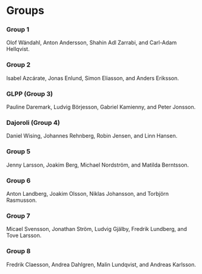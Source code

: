# Groups

### Group 1

Olof Wändahl, Anton Andersson, Shahin Adl Zarrabi, and Carl-Adam Hellqvist.

### Group 2

Isabel Azcárate, Jonas Enlund, Simon Eliasson, and Anders Eriksson.

### GLPP (Group 3)

Pauline Daremark, Ludvig Börjesson, Gabriel Kamienny, and Peter Jonsson.

### Dajoroli (Group 4)

Daniel Wising, Johannes Rehnberg, Robin Jensen, and Linn Hansen.

### Group 5

Jenny Larsson, Joakim Berg, Michael Nordström, and Matilda Berntsson.

### Group 6

Anton Landberg, Joakim Olsson, Niklas Johansson, and Torbjörn Rasmusson.

### Group 7

Micael Svensson, Jonathan Ström, Ludvig Gjälby, Fredrik Lundberg, and Tove Larsson.

### Group 8

Fredrik Claesson, Andrea Dahlgren, Malin Lundqvist, and Andreas Karlsson.